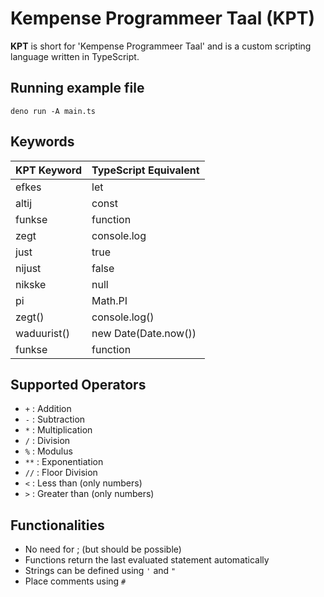 # Kempense Programmeer Taal (KPT)

**KPT** is short for 'Kempense Programmeer Taal' and is a custom scripting language written in TypeScript.

## Running example file
```shell
deno run -A main.ts
```

## Keywords

| KPT Keyword | TypeScript Equivalent |
| ----------- | ---------------------- |
| efkes       | let                    |
| altij       | const                  |
| funkse      | function               |
| zegt        | console.log            |
| just        | true                   |
| nijust      | false                  |
| nikske      | null                   |
| pi          | Math.PI                |
| zegt()      | console.log()          |
| waduurist() | new Date(Date.now())   |
| funkse      | function               |

## Supported Operators

- `+` : Addition
- `-` : Subtraction
- `*` : Multiplication
- `/` : Division
- `%` : Modulus
- `**` : Exponentiation
- `//` : Floor Division
- `<` : Less than (only numbers)
- `>` : Greater than (only numbers)

## Functionalities
- No need for ; (but should be possible)
- Functions return the last evaluated statement automatically
- Strings can be defined using `'` and `"`
- Place comments using `#`